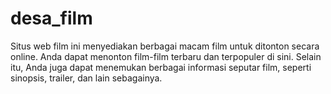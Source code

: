 # desa_film 
Situs web film ini menyediakan berbagai macam film untuk ditonton secara online. Anda dapat menonton film-film terbaru dan terpopuler di sini. Selain itu, Anda juga dapat menemukan berbagai informasi seputar film, seperti sinopsis, trailer, dan lain sebagainya.
